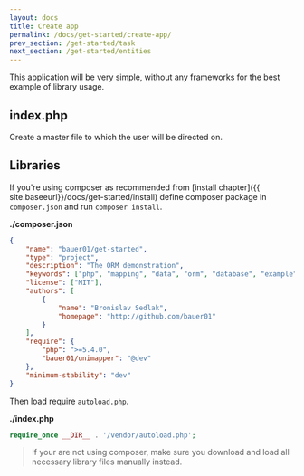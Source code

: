 ```yaml
---
layout: docs
title: Create app
permalink: /docs/get-started/create-app/
prev_section: /get-started/task
next_section: /get-started/entities
---
```


This application will be very simple, without any frameworks for the best example of library usage.

## index.php
Create a master file to which the user will be directed on.

## Libraries
If you're using composer as recommended from [install chapter]({{ site.baseeurl}}/docs/get-started/install) define composer package in `composer.json` and run `composer install`.

**./composer.json**

~~~ json
{
    "name": "bauer01/get-started",
    "type": "project",
    "description": "The ORM demonstration",
    "keywords": ["php", "mapping", "data", "orm", "database", "example"],
    "license": ["MIT"],
    "authors": [
        {
            "name": "Bronislav Sedlak",
            "homepage": "http://github.com/bauer01"
        }
    ],
    "require": {
        "php": ">=5.4.0",
        "bauer01/unimapper": "@dev"
    },
    "minimum-stability": "dev"
}
~~~

Then load require `autoload.php`.

**./index.php**

~~~ php
require_once __DIR__ . '/vendor/autoload.php';
~~~

> If your are not using composer, make sure you download and load all necessary library files manually instead.